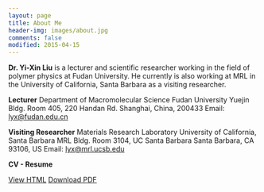 ```yaml
---
layout: page
title: About Me
header-img: images/about.jpg
comments: false
modified: 2015-04-15
---
```


**Dr. Yi-Xin Liu** is a lecturer and scientific researcher working in the field of polymer physics at Fudan University. He currently is also working at MRL in the University of California, Santa Barbara as a visiting researcher.

**Lecturer**
Department of Macromolecular Science
Fudan University
Yuejin Bldg. Room 405, 220 Handan Rd.
Shanghai, China, 200433
Email: lyx@fudan.edu.cn

**Visiting Researcher**
Materials Research Laboratory
University of California, Santa Barbara
MRL Bldg. Room 3104, UC Santa Barbara
Santa Barbara, CA 93106, US
Email: lyx@mrl.ucsb.edu

**CV - Resume**

<div markdown="0">
    <a href="{{ site.url }}/CV/" class="btn btn-info">View HTML</a>
    <a href="{{ site.url }}/downloads/CV.pdf" class="btn btn-success">Download PDF</a>
</div>
